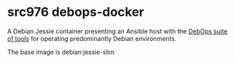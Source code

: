 src976 debops-docker
======================
A Debian Jessie container presenting an Ansible host with the [DebOps suite of tools][1] for operating predominantly Debian environments.

The base image is debian:jessie-slim

[1]: https://docs.debops.org/en/latest/index.html
